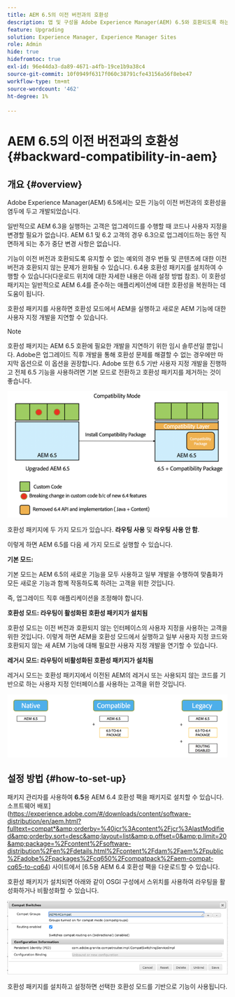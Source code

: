 ```yaml
---
title: AEM 6.5의 이전 버전과의 호환성
description: 앱 및 구성을 Adobe Experience Manager(AEM) 6.5와 호환되도록 하는 방법에 대해 알아봅니다
feature: Upgrading
solution: Experience Manager, Experience Manager Sites
role: Admin
hide: true
hidefromtoc: true
exl-id: 96e44da3-da89-4671-a4fb-19ce1b9a38c4
source-git-commit: 10f0949f6317f060c38791cfe43156a56f8ebe47
workflow-type: tm+mt
source-wordcount: '462'
ht-degree: 1%

---
```


# AEM 6.5의 이전 버전과의 호환성{#backward-compatibility-in-aem}

## 개요 {#overview}

Adobe Experience Manager(AEM) 6.5에서는 모든 기능이 이전 버전과의 호환성을 염두에 두고 개발되었습니다.

일반적으로 AEM 6.3을 실행하는 고객은 업그레이드를 수행할 때 코드나 사용자 지정을 변경할 필요가 없습니다. AEM 6.1 및 6.2 고객의 경우 6.3으로 업그레이드하는 동안 직면하게 되는 추가 중단 변경 사항은 없습니다.

기능이 이전 버전과 호환되도록 유지할 수 없는 예외의 경우 번들 및 콘텐츠에 대한 이전 버전과 호환되지 않는 문제가 완화될 수 있습니다. 6.4용 호환성 패키지를 설치하여 수행할 수 있습니다(다운로드 위치에 대한 자세한 내용은 아래 설정 방법 참조). 이 호환성 패키지는 일반적으로 AEM 6.4를 준수하는 애플리케이션에 대한 호환성을 복원하는 데 도움이 됩니다.

호환성 패키지를 사용하면 호환성 모드에서 AEM을 실행하고 새로운 AEM 기능에 대한 사용자 지정 개발을 지연할 수 있습니다.

>[!NOTE]
>
>호환성 패키지는 AEM 6.5 호환에 필요한 개발을 지연하기 위한 임시 솔루션일 뿐입니다. Adobe은 업그레이드 직후 개발을 통해 호환성 문제를 해결할 수 없는 경우에만 마지막 옵션으로 이 옵션을 권장합니다. Adobe 또한 6.5 기반 사용자 지정 개발을 진행하고 전체 6.5 기능을 사용하려면 기본 모드로 전환하고 호환성 패키지를 제거하는 것이 좋습니다.

![사례](assets/sase.png)

호환성 패키지에 두 가지 모드가 있습니다. **라우팅 사용** 및 **라우팅 사용 안 함**.

이렇게 하면 AEM 6.5를 다음 세 가지 모드로 실행할 수 있습니다.

**기본 모드:**

기본 모드는 AEM 6.5의 새로운 기능을 모두 사용하고 일부 개발을 수행하여 맞춤화가 모든 새로운 기능과 함께 작동하도록 하려는 고객을 위한 것입니다.

즉, 업그레이드 직후 애플리케이션을 조정해야 합니다.

**호환성 모드: 라우팅이 활성화된 호환성 패키지가 설치됨**

호환성 모드는 이전 버전과 호환되지 않는 인터페이스의 사용자 지정을 사용하는 고객을 위한 것입니다. 이렇게 하면 AEM을 호환성 모드에서 실행하고 일부 사용자 지정 코드와 호환되지 않는 새 AEM 기능에 대해 필요한 사용자 지정 개발을 연기할 수 있습니다.

**레거시 모드: 라우팅이 비활성화된 호환성 패키지가 설치됨**

레거시 모드는 호환성 패키지에서 이전된 AEM의 레거시 또는 사용되지 않는 코드를 기반으로 하는 사용자 지정 인터페이스를 사용하는 고객을 위한 것입니다.

![sapte](assets/sapte.png)

## 설정 방법 {#how-to-set-up}

패키지 관리자를 사용하여 **6.5**&#x200B;용 AEM 6.4 호환성 팩을 패키지로 설치할 수 있습니다. 소프트웨어 배포](https://experience.adobe.com/#/downloads/content/software-distribution/en/aem.html?fulltext=compat*&amp;orderby=%40jcr%3Acontent%2Fjcr%3AlastModified&amp;orderby.sort=desc&amp;layout=list&amp;p.offset=0&amp;p.limit=20&amp;package=%2Fcontent%2Fsoftware-distribution%2Fen%2Fdetails.html%2Fcontent%2Fdam%2Faem%2Fpublic%2Fadobe%2Fpackages%2Fcq650%2Fcompatpack%2Faem-compat-cq65-to-cq64) 사이트에서 [6.5용 AEM 6.4 호환성 팩을 다운로드할 수 있습니다.

호환성 패키지가 설치되면 아래와 같이 OSGI 구성에서 스위치를 사용하여 라우팅을 활성화하거나 비활성화할 수 있습니다.

![비교 스위치](assets/compat-switches.png)

호환성 패키지를 설치하고 설정하면 선택한 호환성 모드를 기반으로 기능이 사용됩니다.
